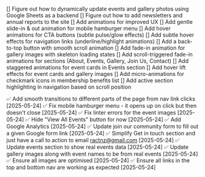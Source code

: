 [] Figure out how to dynamically update events and gallery photos using Google Sheets as a backend 
[] Figure out how to add newsletters and annual reports to the site
[] Add animations for improved UX
  [] Add gentle slide-in & out animation for mobile hamburger menu
  [] Add hover animations for CTA buttons (subtle pulse/glow effects)
  [] Add subtle hover effects for navigation links (underline/highlight animations)
  [] Add a back-to-top button with smooth scroll animation
  [] Add fade-in animation for gallery images with skeleton loading states
  [] Add scroll-triggered fade-in animations for sections (About, Events, Gallery, Join Us, Contact)
  [] Add staggered animations for event cards in Events section
  [] Add hover lift effects for event cards and gallery images
  [] Add micro-animations for checkmark icons in membership benefits list
  [] Add active section highlighting in navigation based on scroll position

✅ Add smooth transitions to different parts of the page from nav link clicks [2025-05-24]
✅ Fix mobile hamburger menu - it opens up on click but then doesn't close [2025-05-24]
✅ Fix linter errors for the event images [2025-05-24]
✅ Hide "View All Events" button for now [2025-05-24]
✅ Add Google Analytics [2025-05-24]
✅ Update join our community form to fill out a given Google form link [2025-05-24]
✅ Simplify Get in touch section and just have a call to action to email ractnz@gmail.com [2025-05-24]
✅ Update events section to show real events data [2025-05-24]
✅ Update gallery images along with event names to be from real events [2025-05-24]
✅ Ensure all images are optimised [2025-05-24]
✅ Ensure all links in the top and bottom nav are working as expected [2025-05-24]